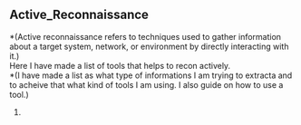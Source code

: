 ## Active_Reconnaissance

*(Active reconnaissance refers to techniques used to gather information about a target system, network, or environment by directly interacting with it.)  
Here I have made a list of tools that helps to recon actively.  
*(I have made a list as what type of informations I am trying to extracta and to acheive that what kind of tools I am using. I also guide on how to use a tool.)

1.   



